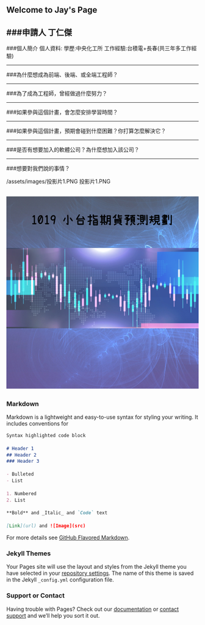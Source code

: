 ## Welcome to Jay's Page

###申請人
丁仁傑
------------------

###個人簡介
個人資料:
學歷:中央化工所
工作經驗:台積電+長春(共三年多工作經驗)


------------------

###為什麼想成為前端、後端、或全端工程師？

------------------
###為了成為工程師，曾經做過什麼努力？

------------------
###如果參與這個計畫，會怎麼安排學習時間？

------------------
###如果參與這個計畫，預期會碰到什麼困難？你打算怎麼解決它？

------------------
###是否有想要加入的軟體公司？為什麼想加入該公司？

------------------
###想要對我們說的事情？

/assets/images/投影片1.PNG
投影片1.PNG

![This is an image](https://github.com/f789520/f789520.github.io/blob/721088f64f068f6dcb4ec61f7c152d0f87cef1bc/%E6%8A%95%E5%BD%B1%E7%89%871.PNG)
------------------

### Markdown

Markdown is a lightweight and easy-to-use syntax for styling your writing. It includes conventions for

```markdown
Syntax highlighted code block

# Header 1
## Header 2
### Header 3

- Bulleted
- List

1. Numbered
2. List

**Bold** and _Italic_ and `Code` text

[Link](url) and ![Image](src)
```

For more details see [GitHub Flavored Markdown](https://guides.github.com/features/mastering-markdown/).

### Jekyll Themes

Your Pages site will use the layout and styles from the Jekyll theme you have selected in your [repository settings](https://github.com/f789520/f789520.github.io/settings/pages). The name of this theme is saved in the Jekyll `_config.yml` configuration file.

### Support or Contact

Having trouble with Pages? Check out our [documentation](https://docs.github.com/categories/github-pages-basics/) or [contact support](https://support.github.com/contact) and we’ll help you sort it out.
